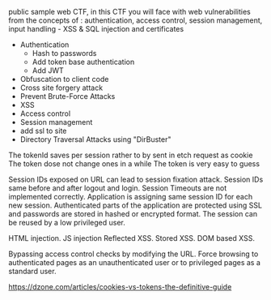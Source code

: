 public sample web CTF, in this CTF you will face with web vulnerabilities from the concepts of : authentication, access control, session management, input handling - XSS &amp; SQL injection and certificates

- Authentication
	- Hash to passwords
	- Add token base authentication
	- Add JWT
- Obfuscation to client code
- Cross site forgery attack
- Prevent Brute-Force Attacks
- XSS
- Access control
- Session management
- add ssl to site
- Directory Traversal Attacks using "DirBuster"

The tokenId saves per session rather to by sent in etch request as cookie
The token dose not change ones in a while
The token is very easy to guess

Session IDs exposed on URL can lead to session fixation attack.
Session IDs same before and after logout and login.
Session Timeouts are not implemented correctly.
Application is assigning same session ID for each new session.
Authenticated parts of the application are protected using SSL and passwords are stored in hashed or
encrypted format.
The session can be reused by a low privileged user.

HTML injection.
JS injection
Reflected XSS.
Stored XSS.
DOM based XSS.

Bypassing access control checks by modifying the URL.
Force browsing to authenticated pages as an unauthenticated user or to privileged pages as a standard user.

https://dzone.com/articles/cookies-vs-tokens-the-definitive-guide
